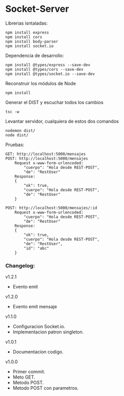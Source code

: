 
# Socket-Server

Librerias isntaladas:
```
npm install express
npm install cors
npm install body-parser
npm install socket.io
```

Dependencia de desarrollo:
```
npm install @types/express --save-dev
npm install @types/cors --save-dev
npm install @types/socket.io --save-dev
```

Reconstruir los módulos de Node
```
npm install
```

Generar el DIST y escuchar todos los cambios
```
tsc -w
```

Levantar servidor, cualquiera de estos dos comandos
```
nodemon dist/
node dist/
```

Pruebas:
```
GET: http://localhost:5000/mensajes
POST: http://localhost:5000/mensajes
    Request x-www-form-urlencoded:
        "cuerpo": "Hola desde REST-POST",
        "de": "RestUser"
    Response:
    {
        "ok": true,
        "cuerpo": "Hola desde REST-POST",
        "de": "RestUser"
    }
    
POST: http://localhost:5000/mensajes/:id
    Request x-www-form-urlencoded:
        "cuerpo": "Hola desde REST-POST",
        "de": "RestUser"
    Response:
    {
        "ok": true,
        "cuerpo": "Hola desde REST-POST",
        "de": "RestUser",
        "id": "abc"
    }
```

### Changelog:

v1.2.1
* Evento emit

v1.2.0
* Evento emit mensaje

v1.1.0
* Configuracion Socket.io.
* Implementacion patron singleton.

v1.0.1
* Documentacion codigo.

v1.0.0
* Primer commit.
* Meto GET.
* Metodo POST.
* Metodo POST con parametros.